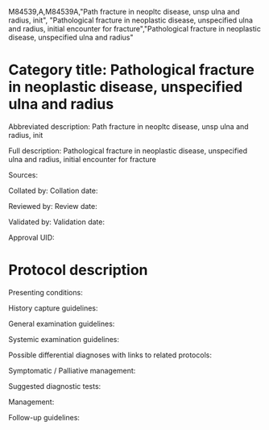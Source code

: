 M84539,A,M84539A,"Path fracture in neopltc disease, unsp ulna and radius, init", "Pathological fracture in neoplastic disease, unspecified ulna and radius, initial encounter for fracture","Pathological fracture in neoplastic disease, unspecified ulna and radius"
# Category title: Pathological fracture in neoplastic disease, unspecified ulna and radius

Abbreviated description: Path fracture in neopltc disease, unsp ulna and radius, init

Full description: Pathological fracture in neoplastic disease, unspecified ulna and radius, initial encounter for fracture

Sources:

Collated by:
Collation date:

Reviewed by:
Review date:

Validated by:
Validation date:

Approval UID:

# Protocol description

Presenting conditions:

History capture guidelines:

General examination guidelines:

Systemic examination guidelines:

Possible differential diagnoses with links to related protocols:

Symptomatic / Palliative management:

Suggested diagnostic tests:

Management:

Follow-up guidelines:
